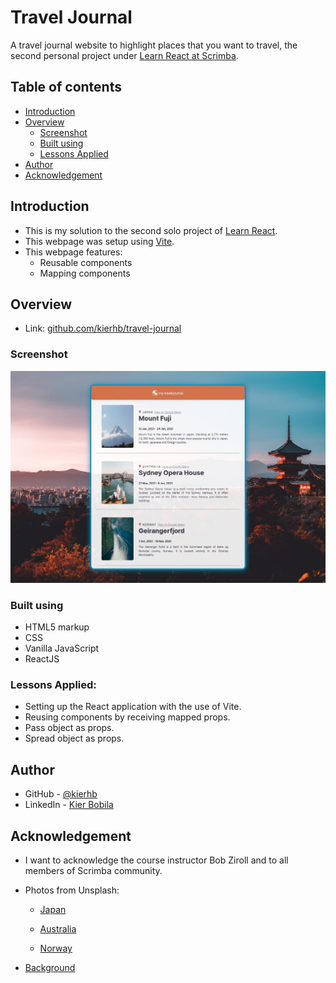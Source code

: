 # Travel Journal
A travel journal website to highlight places that you want to travel, the second personal project under [Learn React at Scrimba](https://scrimba.com/learn/learnreact).

## Table of contents
- [Introduction](#introduction)
- [Overview](#overview)
  - [Screenshot](#screenshot)
  - [Built using](#built-using)
  - [Lessons Applied](#lessons-applied)
- [Author](#author)
- [Acknowledgement](#acknowledgement)

## Introduction
- This is my solution to the second solo project of [Learn React](https://scrimba.com/learn/learnreact).
- This webpage was setup using [Vite](https://vitejs.dev/).
- This webpage features:
    - Reusable components
    - Mapping components

## Overview
- Link: [github.com/kierhb/travel-journal](https://github.com/kierhb/travel-journal)

### Screenshot
![screenshot](./travel-journal.jpg)

### Built using

- HTML5 markup
- CSS
- Vanilla JavaScript
- ReactJS

### Lessons Applied:

- Setting up the React application with the use of Vite.
- Reusing components by receiving mapped props.
- Pass object as props.
- Spread object as props.

## Author

- GitHub - [@kierhb](https://github.com/kierhb)
- LinkedIn - [Kier Bobila](https://www.linkedin.com/in/kier-bobila/)

## Acknowledgement
- I want to acknowledge the course instructor Bob Ziroll and to all members of Scrimba community.

- Photos from Unsplash:

    - [Japan](https://source.unsplash.com/WLxQvbMyfas)

    - [Australia](https://source.unsplash.com/JmuyB_LibRo)

    - [Norway](https://source.unsplash.com/3PeSjpLVtLg)

- [Background](https://images.unsplash.com/photo-1545569341-9eb8b30979d9?ixlib=rb-4.0.3&ixid=MnwxMjA3fDB8MHxwaG90by1wYWdlfHx8fGVufDB8fHx8&auto=format&fit=crop&w=2070&q=80)